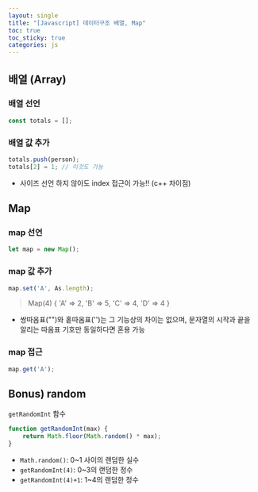 ```yaml
---
layout: single
title: "[Javascript] 데이터구조 배열, Map"
toc: true
toc_sticky: true
categories: js
---
```


## 배열 (Array)
### 배열 선언
```js
const totals = [];
```

### 배열 값 추가
```js
totals.push(person);
totals[2] = 1; // 이것도 가능
```
* 사이즈 선언 하지 않아도 index 접근이 가능!! (c++ 차이점)

## Map
### map 선언
```js
let map = new Map();
```

### map 값 추가
```js
map.set('A', As.length);
```
> Map(4) { 'A' => 2, 'B' => 5, 'C' => 4, 'D' => 4 }
* 쌍따옴표("")와 홑따옴표('')는 그 기능상의 차이는 없으며, 문자열의 시작과 끝을 알리는 따옴표 기호만 동일하다면 혼용 가능

### map 접근
```js
map.get('A');
```

## Bonus) random
`getRandomInt` 함수
```js
function getRandomInt(max) {
    return Math.floor(Math.random() * max);
}
```
- `Math.random()`: 0~1 사이의 랜덤한 실수
- `getRandomInt(4)`: 0~3의 랜덤한 정수
- `getRandomInt(4)+1`: 1~4의 랜덤한 정수

